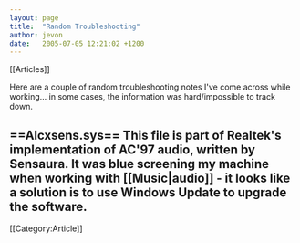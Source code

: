 ```yaml
---
layout: page
title:  "Random Troubleshooting"
author: jevon
date:   2005-07-05 12:21:02 +1200
---
```


[[Articles]]

Here are a couple of random troubleshooting notes I've come across while working... in some cases, the information was hard/impossible to track down.

==Alcxsens.sys==
This file is part of Realtek's implementation of AC'97 audio, written by Sensaura. It was blue screening my machine when working with [[Music|audio]] - it looks like a solution is to use Windows Update to upgrade the software.
----
[[Category:Article]]